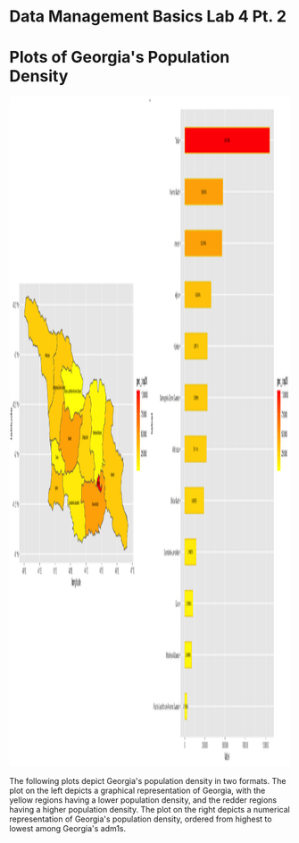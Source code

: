 # Data Management Basics Lab 4 Pt. 2

# Plots of Georgia's Population Density

<img src="georgia_comp.png" width="800" height="1200" />

The following plots depict Georgia's population density in two formats. The plot on the left depicts a graphical representation of Georgia, with the yellow regions having a lower population density, and the redder regions having a higher population density. The plot on the right depicts a numerical representation of Georgia's population density, ordered from highest to lowest among Georgia's adm1s. 
